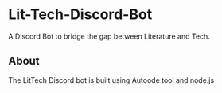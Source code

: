 # Lit-Tech-Discord-Bot
A Discord Bot to bridge the gap between Literature and Tech.


## About

The LitTech Discord bot is built using Autoode tool and node.js
